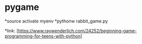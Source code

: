 # pygame

*source activate myenv
*pythonw rabbit_game.py

*link: [https://www.raywenderlich.com/24252/beginning-game-programming-for-teens-with-python]
